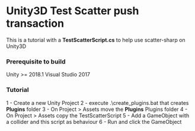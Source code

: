 # Unity3D Test Scatter push transaction

This is a tutorial with a **TestScatterScript.cs** to help use scatter-sharp on Unity3D

### Prerequisite to build

Unity >= 2018.1
Visual Studio 2017 

### Tutorial

1 - Create a new Unity Project
2 - execute .\create_plugins.bat that creates **Plugins** folder
3 - On Project > Assets move the **Plugins** Plugins folder
4 - On Project > Assets copy the TestScatterScript
5 - Add a GameObject with a collider and this script as behaviour
6 - Run and click the GameObject
